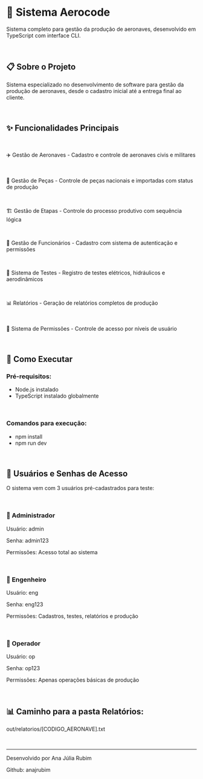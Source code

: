 <h1> 🚀 Sistema Aerocode </h1>

Sistema completo para gestão da produção de aeronaves, desenvolvido em TypeScript com interface CLI.

<br>

<h2> 📋 Sobre o Projeto </h2>

Sistema especializado no desenvolvimento de software para gestão da produção de aeronaves, desde o cadastro inicial até a entrega final ao cliente.

<br>

<h2>✨ Funcionalidades Principais</h2>

<br>

✈️ Gestão de Aeronaves - Cadastro e controle de aeronaves civis e militares

<br>

🔩 Gestão de Peças - Controle de peças nacionais e importadas com status de produção

<br>

🏗️ Gestão de Etapas - Controle do processo produtivo com sequência lógica

<br>

👥 Gestão de Funcionários - Cadastro com sistema de autenticação e permissões

<br>

🧪 Sistema de Testes - Registro de testes elétricos, hidráulicos e aerodinâmicos

<br>

📊 Relatórios - Geração de relatórios completos de produção

<br>

🔐 Sistema de Permissões - Controle de acesso por níveis de usuário

<br>

<h2>🚀 Como Executar</h2>

<h3> Pré-requisitos: </h3>

- Node.js instalado
- TypeScript instalado globalmente

<br>

<h3> Comandos para execução: </h3>

- npm install
- npm run dev

<br>

<h2>🔐 Usuários e Senhas de Acesso</h2>

O sistema vem com 3 usuários pré-cadastrados para teste:

<br>

<h3> 👑 Administrador </h3>

Usuário: admin

Senha: admin123

Permissões: Acesso total ao sistema

<br>

<h3> 🔧 Engenheiro </h3>

Usuário: eng

Senha: eng123

Permissões: Cadastros, testes, relatórios e produção

<br>

<h3>👷 Operador </h3>

Usuário: op

Senha: op123

Permissões: Apenas operações básicas de produção

<br>

<h2>📊 Caminho para a pasta Relatórios: </h2>

out/relatorios/[CODIGO_AERONAVE].txt

<br>
<hr>

Desenvolvido por Ana Júlia Rubim 

Github: anajrubim
